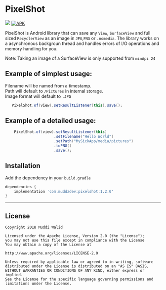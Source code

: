 # PixelShot
[![](https://img.shields.io/badge/API-19%2B-brightgreen.svg?style=flat)](https://android-arsenal.com/api?level=19)
[![APK](https://img.shields.io/badge/Download-Demo-brightgreen.svg)](https://github.com/Muddz/PixelShot/raw/master/demo.apk)

PixelShot is Android library that can save any `View`, `SurfaceView` and full sized `RecyclerView` as an image in `JPG`,`PNG` or `.nomedia`. The library works on a asynchronous backgroun thread and handles errors of I/O operations and memory handling for you. 

Note: Taking an image of a SurfaceView is only supported from `minApi 24`

## Example of simplest usage:

Filename will be named from a timestamp.   
Path will default to `/Pictures` in internal storage.   
Image format will default to `.JPG`

```java
   PixelShot.of(view).setResultListener(this).save();
```

## Example of a detailed usage:
```java
    PixelShot.of(view).setResultListener(this)
                      .setFilename("Hello World")
                      .setPath("MySickApp/media/pictures")
                      .toPNG()
                      .save();
```

## Installation

Add the dependency in your `build.gradle`
```groovy
dependencies {
    implementation 'com.muddzdev:pixelshot:1.2.0'  
}
```
 ----

## License

    Copyright 2018 Muddi Walid

    Licensed under the Apache License, Version 2.0 (the "License");
    you may not use this file except in compliance with the License
    You may obtain a copy of the License at

    http://www.apache.org/licenses/LICENSE-2.0

    Unless required by applicable law or agreed to in writing, software
    distributed under the License is distributed on an "AS IS" BASIS,
    WITHOUT WARRANTIES OR CONDITIONS OF ANY KIND, either express or implied.
    See the License for the specific language governing permissions and
    limitations under the License.
